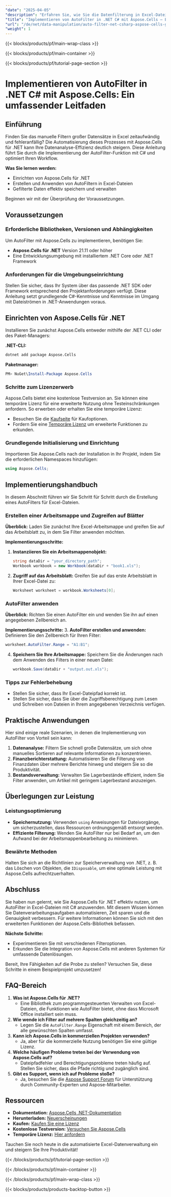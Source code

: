 ```yaml
---
"date": "2025-04-05"
"description": "Erfahren Sie, wie Sie die Datenfilterung in Excel-Dateien mit Aspose.Cells für .NET automatisieren. Dieser Leitfaden behandelt Einrichtung, Implementierung und bewährte Methoden."
"title": "Implementieren von AutoFilter in .NET C# mit Aspose.Cells – Ein umfassender Leitfaden"
"url": "/de/net/data-manipulation/auto-filter-net-csharp-aspose-cells-guide/"
"weight": 1
---
```


{{< blocks/products/pf/main-wrap-class >}}

{{< blocks/products/pf/main-container >}}

{{< blocks/products/pf/tutorial-page-section >}}


# Implementieren von AutoFilter in .NET C# mit Aspose.Cells: Ein umfassender Leitfaden

## Einführung

Finden Sie das manuelle Filtern großer Datensätze in Excel zeitaufwändig und fehleranfällig? Die Automatisierung dieses Prozesses mit Aspose.Cells für .NET kann Ihre Datenanalyse-Effizienz deutlich steigern. Diese Anleitung führt Sie durch die Implementierung der AutoFilter-Funktion mit C# und optimiert Ihren Workflow.

**Was Sie lernen werden:**
- Einrichten von Aspose.Cells für .NET
- Erstellen und Anwenden von AutoFiltern in Excel-Dateien
- Gefilterte Daten effektiv speichern und verwalten

Beginnen wir mit der Überprüfung der Voraussetzungen.

## Voraussetzungen

### Erforderliche Bibliotheken, Versionen und Abhängigkeiten
Um AutoFilter mit Aspose.Cells zu implementieren, benötigen Sie:
- **Aspose.Cells für .NET** Version 21.11 oder höher
- Eine Entwicklungsumgebung mit installiertem .NET Core oder .NET Framework

### Anforderungen für die Umgebungseinrichtung
Stellen Sie sicher, dass Ihr System über das passende .NET SDK oder Framework entsprechend den Projektanforderungen verfügt. Diese Anleitung setzt grundlegende C#-Kenntnisse und Kenntnisse im Umgang mit Dateiströmen in .NET-Anwendungen voraus.

## Einrichten von Aspose.Cells für .NET

Installieren Sie zunächst Aspose.Cells entweder mithilfe der .NET CLI oder des Paket-Managers:

**.NET-CLI:**
```bash
dotnet add package Aspose.Cells
```

**Paketmanager:**
```powershell
PM> NuGet\Install-Package Aspose.Cells
```

### Schritte zum Lizenzerwerb
Aspose.Cells bietet eine kostenlose Testversion an. Sie können eine temporäre Lizenz für eine erweiterte Nutzung ohne Testeinschränkungen anfordern. So erwerben oder erhalten Sie eine temporäre Lizenz:
- Besuchen Sie die [Kaufseite](https://purchase.aspose.com/buy) für Kaufoptionen.
- Fordern Sie eine [Temporäre Lizenz](https://purchase.aspose.com/temporary-license/) um erweiterte Funktionen zu erkunden.

### Grundlegende Initialisierung und Einrichtung
Importieren Sie Aspose.Cells nach der Installation in Ihr Projekt, indem Sie die erforderlichen Namespaces hinzufügen:
```csharp
using Aspose.Cells;
```

## Implementierungshandbuch

In diesem Abschnitt führen wir Sie Schritt für Schritt durch die Erstellung eines AutoFilters für Excel-Dateien.

### Erstellen einer Arbeitsmappe und Zugreifen auf Blätter

**Überblick:**
Laden Sie zunächst Ihre Excel-Arbeitsmappe und greifen Sie auf das Arbeitsblatt zu, in dem Sie Filter anwenden möchten.

**Implementierungsschritte:**
1. **Instanziieren Sie ein Arbeitsmappenobjekt:**
   ```csharp
   string dataDir = "your_directory_path";
   Workbook workbook = new Workbook(dataDir + "book1.xls");
   ```
2. **Zugriff auf das Arbeitsblatt:**
   Greifen Sie auf das erste Arbeitsblatt in Ihrer Excel-Datei zu:
   ```csharp
   Worksheet worksheet = workbook.Worksheets[0];
   ```

### AutoFilter anwenden

**Überblick:**
Richten Sie einen AutoFilter ein und wenden Sie ihn auf einen angegebenen Zellbereich an.

**Implementierungsschritte:**
3. **AutoFilter erstellen und anwenden:**
   Definieren Sie den Zellbereich für Ihren Filter:
   ```csharp
   worksheet.AutoFilter.Range = "A1:B1";
   ```
4. **Speichern Sie Ihre Arbeitsmappe:**
   Speichern Sie die Änderungen nach dem Anwenden des Filters in einer neuen Datei:
   ```csharp
   workbook.Save(dataDir + "output.out.xls");
   ```

### Tipps zur Fehlerbehebung
- Stellen Sie sicher, dass Ihr Excel-Dateipfad korrekt ist.
- Stellen Sie sicher, dass Sie über die Zugriffsberechtigung zum Lesen und Schreiben von Dateien in Ihrem angegebenen Verzeichnis verfügen.

## Praktische Anwendungen

Hier sind einige reale Szenarien, in denen die Implementierung von AutoFilter von Vorteil sein kann:
1. **Datenanalyse:** Filtern Sie schnell große Datensätze, um sich ohne manuelles Sortieren auf relevante Informationen zu konzentrieren.
2. **Finanzberichterstattung:** Automatisieren Sie die Filterung von Finanzdaten über mehrere Berichte hinweg und steigern Sie so die Produktivität.
3. **Bestandsverwaltung:** Verwalten Sie Lagerbestände effizient, indem Sie Filter anwenden, um Artikel mit geringem Lagerbestand anzuzeigen.

## Überlegungen zur Leistung

### Leistungsoptimierung
- **Speichernutzung:** Verwenden `using` Anweisungen für Dateivorgänge, um sicherzustellen, dass Ressourcen ordnungsgemäß entsorgt werden.
- **Effiziente Filterung:** Wenden Sie AutoFilter nur bei Bedarf an, um den Aufwand bei der Arbeitsmappenbearbeitung zu minimieren.

### Bewährte Methoden
Halten Sie sich an die Richtlinien zur Speicherverwaltung von .NET, z. B. das Löschen von Objekten, die `IDisposable`, um eine optimale Leistung mit Aspose.Cells aufrechtzuerhalten.

## Abschluss

Sie haben nun gelernt, wie Sie Aspose.Cells für .NET effektiv nutzen, um AutoFilter in Excel-Dateien mit C# anzuwenden. Mit diesem Wissen können Sie Datenverarbeitungsaufgaben automatisieren, Zeit sparen und die Genauigkeit verbessern. Für weitere Informationen können Sie sich mit den erweiterten Funktionen der Aspose.Cells-Bibliothek befassen.

**Nächste Schritte:**
- Experimentieren Sie mit verschiedenen Filteroptionen.
- Erkunden Sie die Integration von Aspose.Cells mit anderen Systemen für umfassende Datenlösungen.

Bereit, Ihre Fähigkeiten auf die Probe zu stellen? Versuchen Sie, diese Schritte in einem Beispielprojekt umzusetzen!

## FAQ-Bereich

1. **Was ist Aspose.Cells für .NET?**
   - Eine Bibliothek zum programmgesteuerten Verwalten von Excel-Dateien, die Funktionen wie AutoFilter bietet, ohne dass Microsoft Office installiert sein muss.
2. **Wie wende ich Filter auf mehrere Spalten gleichzeitig an?**
   - Legen Sie die `AutoFilter.Range` Eigenschaft mit einem Bereich, der alle gewünschten Spalten umfasst.
3. **Kann ich Aspose.Cells in kommerziellen Projekten verwenden?**
   - Ja, aber für die kommerzielle Nutzung benötigen Sie eine gültige Lizenz.
4. **Welche häufigen Probleme treten bei der Verwendung von Aspose.Cells auf?**
   - Dateipfadfehler und Berechtigungsprobleme treten häufig auf. Stellen Sie sicher, dass die Pfade richtig und zugänglich sind.
5. **Gibt es Support, wenn ich auf Probleme stoße?**
   - Ja, besuchen Sie die [Aspose Support Forum](https://forum.aspose.com/c/cells/9) für Unterstützung durch Community-Experten und Aspose-Mitarbeiter.

## Ressourcen
- **Dokumentation:** [Aspose.Cells .NET-Dokumentation](https://reference.aspose.com/cells/net/)
- **Herunterladen:** [Neuerscheinungen](https://releases.aspose.com/cells/net/)
- **Kaufen:** [Kaufen Sie eine Lizenz](https://purchase.aspose.com/buy)
- **Kostenlose Testversion:** [Versuchen Sie Aspose.Cells](https://releases.aspose.com/cells/net/)
- **Temporäre Lizenz:** [Hier anfordern](https://purchase.aspose.com/temporary-license/)

Tauchen Sie noch heute in die automatisierte Excel-Datenverwaltung ein und steigern Sie Ihre Produktivität!

{{< /blocks/products/pf/tutorial-page-section >}}

{{< /blocks/products/pf/main-container >}}

{{< /blocks/products/pf/main-wrap-class >}}

{{< blocks/products/products-backtop-button >}}